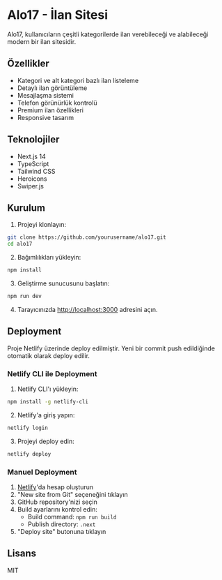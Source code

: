 # Alo17 - İlan Sitesi

Alo17, kullanıcıların çeşitli kategorilerde ilan verebileceği ve alabileceği modern bir ilan sitesidir.

## Özellikler

- Kategori ve alt kategori bazlı ilan listeleme
- Detaylı ilan görüntüleme
- Mesajlaşma sistemi
- Telefon görünürlük kontrolü
- Premium ilan özellikleri
- Responsive tasarım

## Teknolojiler

- Next.js 14
- TypeScript
- Tailwind CSS
- Heroicons
- Swiper.js

## Kurulum

1. Projeyi klonlayın:
```bash
git clone https://github.com/yourusername/alo17.git
cd alo17
```

2. Bağımlılıkları yükleyin:
```bash
npm install
```

3. Geliştirme sunucusunu başlatın:
```bash
npm run dev
```

4. Tarayıcınızda [http://localhost:3000](http://localhost:3000) adresini açın.

## Deployment

Proje Netlify üzerinde deploy edilmiştir. Yeni bir commit push edildiğinde otomatik olarak deploy edilir.

### Netlify CLI ile Deployment

1. Netlify CLI'ı yükleyin:
```bash
npm install -g netlify-cli
```

2. Netlify'a giriş yapın:
```bash
netlify login
```

3. Projeyi deploy edin:
```bash
netlify deploy
```

### Manuel Deployment

1. [Netlify](https://www.netlify.com/)'da hesap oluşturun
2. "New site from Git" seçeneğini tıklayın
3. GitHub repository'nizi seçin
4. Build ayarlarını kontrol edin:
   - Build command: `npm run build`
   - Publish directory: `.next`
5. "Deploy site" butonuna tıklayın

## Lisans

MIT 